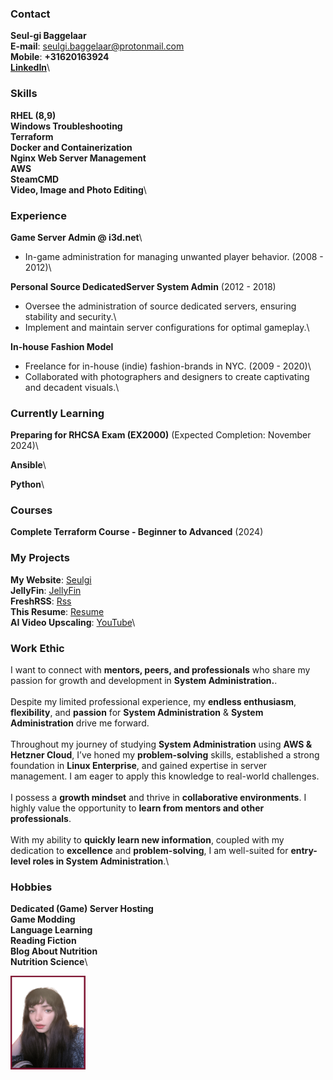 <div class="container">

<div class="content" markdown="1">

### Contact
**Seul-gi Baggelaar**\
**E-mail**: seulgi.baggelaar@protonmail.com\
**Mobile**: **+31620163924**\
[**LinkedIn**](https://www.linkedin.com/in/seul-gi-baggelaar-4b397a290/)\

### Skills
**RHEL (8,9)**\
**Windows Troubleshooting**\
**Terraform**\
**Docker and Containerization**\
**Nginx Web Server Management**\
**AWS**\
**SteamCMD**\
**Video, Image and Photo Editing**\

### Experience
**Game Server Admin @ i3d.net**\
- In-game administration for managing unwanted player behavior. (2008 - 2012)\



**Personal Source DedicatedServer System Admin** (2012 - 2018)
- Oversee the administration of source dedicated servers, ensuring stability and security.\
- Implement and maintain server configurations for optimal gameplay.\


**In-house Fashion Model**
- Freelance for in-house (indie) fashion-brands in NYC. (2009 - 2020)\
- Collaborated with photographers and designers to create captivating and decadent visuals.\


### Currently Learning
**Preparing for RHCSA Exam (EX2000)** (Expected Completion: November 2024)\

**Ansible**\

**Python**\

### Courses
**Complete Terraform Course - Beginner to Advanced** (2024)

### My Projects
**My Website**: [Seulgi](https://seulgi.zip)\
**JellyFin**: [JellyFin](https://seulgi.zip/jellyfin)\
**FreshRSS**: [Rss](https://koreanmind.com)\
**This Resume**: [Resume](https://resume.seulgi.zip)\
**AI Video Upscaling**: [YouTube](https://www.youtube.com/@smonster)\


### Work Ethic
I want to connect with **mentors, peers, and professionals** who share my passion for growth and development in **System Administration.**.\
\
Despite my limited professional experience, my **endless enthusiasm**, **flexibility**, and **passion** for **System Administration** & **System Administration** drive me forward.\
\
Throughout my journey of studying **System Administration** using **AWS & Hetzner Cloud**, I’ve honed my **problem-solving** skills, established a strong foundation in **Linux Enterprise**, and gained expertise in server management. I am eager to apply this knowledge to real-world challenges.\
\
I possess a **growth mindset** and thrive in **collaborative environments**. I highly value the opportunity to **learn from mentors and other professionals**.\
\
With my ability to **quickly learn new information**, coupled with my dedication to **excellence** and **problem-solving**, I am well-suited for **entry-level roles in System Administration**.\


### Hobbies
**Dedicated (Game) Server Hosting**\
**Game Modding**\
**Language Learning**\
**Reading Fiction**\
**Blog About Nutrition**\
**Nutrition Science**\


</div>

<div class="image">
<img src="photo_portfolio.png" width="120" height="150">
</div>

</div>
